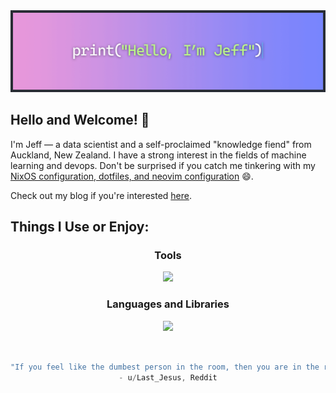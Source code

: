 <img id="banner" src="https://raw.githubusercontent.com/Zenoix/Zenoix/master/github-banner.gif" draggable="false">

<h2>Hello and Welcome! 👋</h2>

I'm Jeff — a data scientist and a self-proclaimed "knowledge fiend" from Auckland, New Zealand. I have a strong interest in the fields of machine learning and devops. Don't be surprised if you catch me tinkering with my <a href="https://github.com/zenoix/walnut-environment" target="_blank" rel="noopener noreferrer">NixOS configuration, dotfiles, and neovim configuration</a> :smile:.

Check out my blog if you're interested [here](https://www.zenoix.com).

<h2>Things I Use or Enjoy:</h2>
<h3 align="center">Tools</h3>
<p align="center">
  <a href="https://github.com/zenoix/walnut-environment" target="_blank" rel="noopener noreferrer">
    <img src="https://skillicons.dev/icons?i=azure,docker,git,github,githubactions,neovim,nix,ubuntu&perline=4" />
  </a>
</p>

<h3 align="center">Languages and Libraries</h3>
<p align="center">
  <a href="https://github.com/zenoix/walnut-environment" target="_blank" rel="noopener noreferrer">
    <img src="https://skillicons.dev/icons?i=astro,fastapi,go,opencv,py,r,sklearn,tensorflow&perline=4" />
  </a>
</p>

<h2></h2>
<div align="center">

```scala

"If you feel like the dumbest person in the room, then you are in the right room."
- u/Last_Jesus, Reddit
```
</div>
